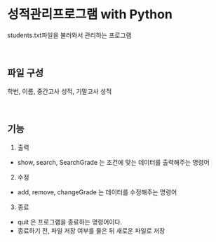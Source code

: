 # 성적관리프로그램 with Python




students.txt파일을 불러와서 관리하는 프로그램


<br/>

## 파일 구성

학번, 이름, 중간고사 성적, 기말고사 성적


<br/>

## 기능
1. 출력
- show, search, SearchGrade 는 조건에 맞는 데이터를 출력해주는 명령어
2. 수정
- add, remove,  changeGrade 는 데이터를 수정해주는 명령어
3. 종료
- quit 은 프로그램을 종료하는 명령어이다.
- 종료하기 전, 파일 저장 여부를 물은 뒤 새로운 파일로 저장


<br/><br/>

